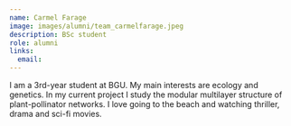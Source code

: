 ```yaml
---
name: Carmel Farage
image: images/alumni/team_carmelfarage.jpeg
description: BSc student
role: alumni
links:
  email: 
---
```


I am a 3rd-year student at BGU. My main interests are ecology and genetics. In my current project I study the modular multilayer structure of plant-pollinator networks. I love going to the beach and watching thriller, drama and sci-fi movies. 
